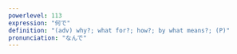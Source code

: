 ```yaml
---
powerlevel: 113
expression: "何で"
definition: "(adv) why?; what for?; how?; by what means?; (P)"
pronunciation: "なんで"
---
```

